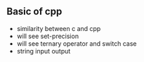 ## Basic of cpp

- similarity between c and cpp
- will see set-precision
- will see ternary operator and switch case
- string input output
